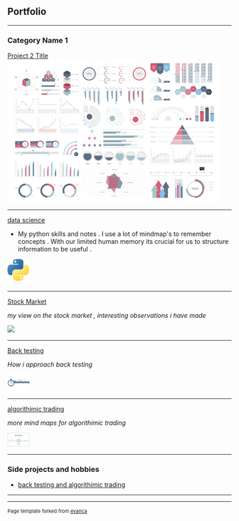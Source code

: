 ## Portfolio

---

### Category Name 1 

[Project 2 Title](/pdf/sample_presentation.pdf)
<img src="images/dummy_thumbnail.jpg?raw=true"/>

---
[data science](data_science/datascience)

- My python skills and notes . I use a lot of mindmap's to remember concepts . With our limited human memory its crucial for us to structure information to be useful .

<img src="images/python.png?raw=true" width="50"/>

---
[Stock Market](stock_market/stock_market)

*my view on the stock market , interesting observations i have made*

<img src="images/stock_market.avif?raw=true" width="50"/>

---
[Back testing](back_testing/back_testing)

*How i approach back testing*

<img src="images/back_testing.png?raw=true" width="50"/>

---

[algorithimic trading](algorithimic_trading/algorithimic_trading)

*more mind maps for algorithimic trading*

<img src="images/algorithmic_trading.png?raw=true" width="50"/>

---



### Side projects and hobbies

- [back testing and algorithimic trading ](http://example.com/)

---




---
<p style="font-size:11px">Page template forked from <a href="https://github.com/evanca/quick-portfolio">evanca</a></p>
<!-- Remove above link if you don't want to attibute -->
